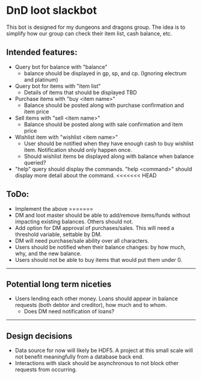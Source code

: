 # DnD loot slackbot
This bot is designed for my dungeons and dragons group. The idea is to simplify how our group can check their item list, cash balance, etc. 

## Intended features:
* Query bot for balance with "balance"
  * balance should be displayed in gp, sp, and cp. (Ignoring electrum and platinum)
* Query bot for items with "item list"
  * Details of items that should be displayed TBD
* Purchase items with "buy \<item name\>"
  * Balance should be posted along with purchase confirmation and item price
* Sell items with "sell \<item name\>"
  * Balance should be posted along with sale confirmation and item price
* Wishlist item with "wishlist \<item name\>"
  * User should be notified when they have enough cash to buy wishlist item. Notification should only happen once.
  * Should wishlist items be displayed along with balance when balance queried?
* "help" query should display the commands. "help \<command\>" should display more detail about the command.
<<<<<<< HEAD

## ToDo:
* Implement the above
=======
* DM and loot master should be able to add/remove items/funds without impacting existing balances. Others should not.
* Add option for DM approval of purchases/sales. This will need a threshold variable, settable by DM.
* DM will need purchase/sale ability over all characters.
* Users should be notified when their balance changes: by how much, why, and the new balance.
* Users should not be able to buy items that would put them under 0.

---
## Potential long term niceties
* Users lending each other money. Loans should appear in balance requests (both debtor and creditor), how much and to whom.
  * Does DM need notification of loans?
 
---
## Design decisions
* Data source for now will likely be HDF5. A project at this small scale will not benefit meaningfully from a database back end.
* Interactions with slack should be asynchronous to not block other requests from occurring.